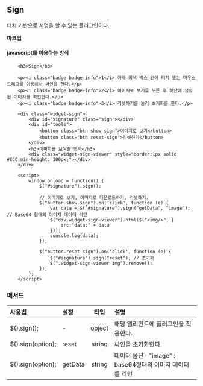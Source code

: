 <!--
layout: 'post'
section: 'Cornerstone Framework'
title: 'Sign'
outline: '터치 기반으로 서명을 할 수 있는 플러그인이다...'
date: '2012-11-16'
tagstr: 'widget'
order: '[4, 3, 11]'
thumbnail: '4.3.11.sign.png'
-->

## Sign

터치 기반으로 서명을 할 수 있는 플러그인이다.

__마크업__

#### javascript를 이용하는 방식


``` cm,{ "iframe-height" : "1100px", "iframe-auto-height": false  }
    <h3>Sign</h3>

    <p><i class="badge badge-info">1</i> 아래 회색 박스 안에 터치 또는 마우스 드래그를 이용해서 싸인을 한다.</p>
    <p><i class="badge badge-info">2</i> 이미지로 보기를 누른 후 하단에 생성된 이미지를 확인한다.</p>
    <p><i class="badge badge-info">3</i> 리셋하기를 눌러 초기화를 한다.</p>

    <div class="widget-sign">
        <div id="signature" class="sign"></div>
        <div id="tools">
            <button class="btn show-sign">이미지로 보기</button>
            <button class="btn reset-sign">리셋하기</button>
        </div>
        <h3>이미지를 보여줄 영역</h3>
        <div class="widget-sign-viewer" style="border:1px solid #CCC;min-height: 300px;"></div>
    </div>

    <script>
	    window.onload = function() {
            $("#signature").sign();

            // 이미지로 보기, 이미지로 다운로드하기, 리셋하기.
            $("button.show-sign").on('click', function (e) {
                var data = $("#signature").sign("getData", "image"); // Base64 형태의 이미지 데이터 리턴
                $("div.widget-sign-viewer").html($("<img/>", {
                    src:"data:" + data
                }));
                console.log(data);
            });

            $("button.reset-sign").on('click', function (e) {
                $("#signature").sign("reset"); // 초기화
                $(".widget-sign-viewer img").remove();
            });
        };
    </script>
```

### 메서드

사용법 | 설정 | 타입 | 설명
:-- | :-- | :-: | :--
$().sign(); | - | object | 해당 엘리먼트에 플러그인을 적용한다.
$().sign(option); | reset | string | 싸인을 초기화한다.
$().sign(option); | getData | string | 데이터 옵션- "image" : base64형태의 이미지 데이터를 리턴


<script type="text/javascript">
var $table = $("table");
$table.addClass("table table-bordered");
$table.find("thead tr > th:not(th:nth-child(4))").addClass("fixed_table");
$table.find("tbody tr > td:not(td:nth-child(4))").addClass("fixed_table");
</script>